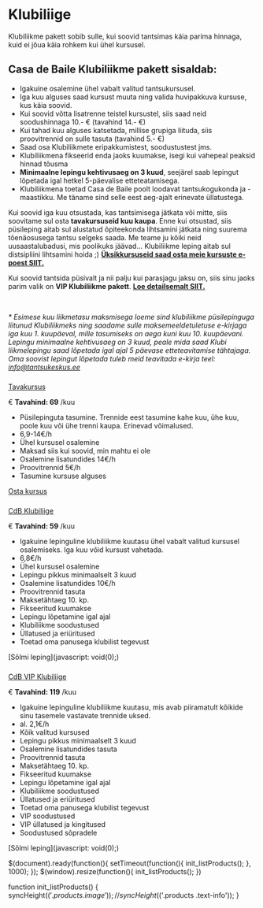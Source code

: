 

Klubiliige
==========


Klubiliikme pakett sobib sulle, kui soovid tantsimas käia parima hinnaga, kuid ei jõua käia rohkem kui ühel kursusel.


Casa de Baile Klubiliikme pakett sisaldab:
------------------------------------------


* Igakuine osalemine ühel vabalt valitud tantsukursusel.
* Iga kuu alguses saad kursust muuta ning valida huvipakkuva kursuse, kus käia soovid.
* Kui soovid võtta lisatrenne teistel kursustel, siis saad neid soodushinnaga 10.- € (tavahind 14.- €)
* Kui tahad kuu alguses katsetada, millise grupiga liituda, siis proovitrennid on sulle tasuta (tavahind 5.- €)
* Saad osa Klubiliikmete eripakkumistest, soodustustest jms.
* Klubiliikmena fikseerid enda jaoks kuumakse, isegi kui vahepeal peaksid hinnad tõusma
* **Minimaalne lepingu kehtivusaeg on 3 kuud**, seejärel saab lepingut lõpetada igal hetkel 5-päevalise etteteatamisega.
* Klubiliikmena toetad Casa de Baile poolt loodavat tantsukogukonda ja -maastikku. Me täname sind selle eest aeg-ajalt erinevate üllatustega.


Kui soovid iga kuu otsustada, kas tantsimisega jätkata või mitte, siis soovitame sul osta **tavakursuseid kuu kaupa**. Enne kui otsustad, siis püsileping aitab sul alustatud õpiteekonda lihtsamini jätkata ning suurema tõenäosusega tantsu selgeks saada. Me teame ju kõiki neid uusaastalubadusi, mis poolikuks jäävad... Klubiliikme leping aitab sul distsipliini lihtsamini hoida ;) **[Üksikkursuseid saad osta meie kursuste e-poest SIIT.](https://www.tantsukeskus.ee/registreerumine/)**


Kui soovid tantsida püsivalt ja nii palju kui parasjagu jaksu on, siis sinu jaoks parim valik on **VIP Klubiliikme pakett**. **[Loe detailsemalt SIIT.](/vip-klubiliige/)**


 


*\* Esimese kuu liikmetasu maksmisega loeme sind klubiliikme püsilepinguga liitunud Klubiliikmeks ning saadame sulle maksemeeldetuletuse e-kirjaga iga kuu 1. kuupäeval, mille tasumiseks on aega kuni kuu 10. kuupäevani. Lepingu minimaalne kehtivusaeg on 3 kuud, peale mida saad Klubi liikmelepingu saad lõpetada igal ajal 5 päevase etteteavitamise tähtajaga. Oma soovist lepingut lõpetada tuleb meid teavitada e-kirja teel: info@tantsukeskus.ee*













### 
[Tavakursus](/klubiliige/tavakursus-26/ "Tavakursus")



€
**Tavahind: 
 69** 
/kuu


* Püsilepinguta tasumine. Trennide eest tasumine kahe kuu, ühe kuu, poole kuu või ühe trenni kaupa. Erinevad võimalused.
* 6,9-14€/h
* Ühel kursusel osalemine
* Maksad siis kui soovid, min mahtu ei ole
* Osalemine lisatundides 14€/h
* Proovitrennid 5€/h
* Tasumine kursuse alguses



 

[Osta kursus](https://tantsukeskus.ee/registreerumine/)











### 
[CdB Klubiliige](/klubiliige/cdb-klubiliige-27/ "CdB Klubiliige")



€
**Tavahind: 
 59** 
/kuu


* Igakuine lepinguline klubiliikme kuutasu ühel vabalt valitud kursusel osalemiseks. Iga kuu võid kursust vahetada.
* 6,8€/h
* Ühel kursusel osalemine
* Lepingu pikkus minimaalselt 3 kuud
* Osalemine lisatundides 10€/h
* Proovitrennid tasuta
* Maksetähtaeg 10. kp.
* Fikseeritud kuumakse
* Lepingu lõpetamine igal ajal
* Klubiliikme soodustused
* Üllatused ja eriüritused
* Toetad oma panusega klubilist tegevust



 

[Sõlmi leping](javascript: void(0);)











### 
[CdB VIP Klubiliige](/klubiliige/cdb-vip-klubiliige-28/ "CdB VIP Klubiliige")



€
**Tavahind: 
 119** 
/kuu


* Igakuine lepinguline klubiliikme kuutasu, mis avab piiramatult kõikide sinu tasemele vastavate trennide uksed.
* al. 2,1€/h
* Kõik valitud kursused
* Lepingu pikkus minimaalselt 3 kuud
* Osalemine lisatundides tasuta
* Proovitrennid tasuta
* Maksetähtaeg 10. kp.
* Fikseeritud kuumakse
* Lepingu lõpetamine igal ajal
* Klubiliikme soodustused
* Üllatused ja eriüritused
* Toetad oma panusega klubilist tegevust
* VIP soodustused
* VIP üllatused ja kingitused
* Soodustused sõpradele



 

[Sõlmi leping](javascript: void(0);)




 




 $(document).ready(function(){
 setTimeout(function(){
 init\_listProducts();
 }, 1000);
 }); 
 $(window).resize(function(){
 init\_listProducts();
 })
 
 
 function init\_listProducts() {
 syncHeight($('.products .image')); 
 // syncHeight($('.products .text-info')); 
 }



